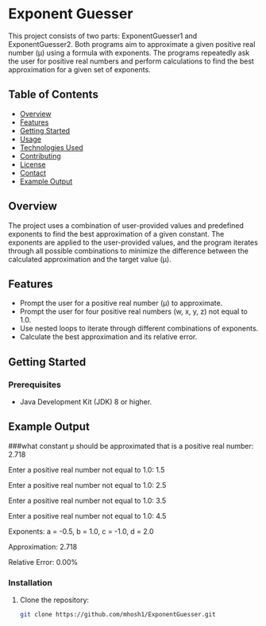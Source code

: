 # Exponent Guesser

This project consists of two parts: ExponentGuesser1 and ExponentGuesser2. Both programs aim to approximate a given positive real number (μ) using a formula with exponents. The programs repeatedly ask the user for positive real numbers and perform calculations to find the best approximation for a given set of exponents.

## Table of Contents

- [Overview](#overview)
- [Features](#features)
- [Getting Started](#getting-started)
- [Usage](#usage)
- [Technologies Used](#technologies-used)
- [Contributing](#contributing)
- [License](#license)
- [Contact](#contact)
- [Example Output](#example-output)

## Overview

The project uses a combination of user-provided values and predefined exponents to find the best approximation of a given constant. The exponents are applied to the user-provided values, and the program iterates through all possible combinations to minimize the difference between the calculated approximation and the target value (μ).

## Features

- Prompt the user for a positive real number (μ) to approximate.
- Prompt the user for four positive real numbers (w, x, y, z) not equal to 1.0.
- Use nested loops to iterate through different combinations of exponents.
- Calculate the best approximation and its relative error.

## Getting Started

### Prerequisites

- Java Development Kit (JDK) 8 or higher.

## Example Output
###what constant μ should be approximated that is a positive real number: 2.718

Enter a positive real number not equal to 1.0: 1.5

Enter a positive real number not equal to 1.0: 2.5

Enter a positive real number not equal to 1.0: 3.5

Enter a positive real number not equal to 1.0: 4.5

Exponents: a = -0.5, b = 1.0, c = -1.0, d = 2.0

Approximation: 2.718

Relative Error: 0.00%

### Installation

1. Clone the repository:
   ```bash
   git clone https://github.com/mhosh1/ExponentGuesser.git

